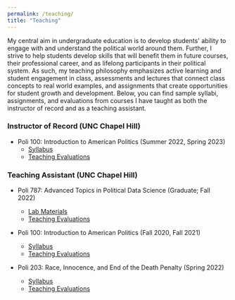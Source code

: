 ```yaml
---
permalink: /teaching/
title: "Teaching"
---
```


My central aim in undergraduate education is to develop students' ability to engage with and understand the political world around them. Further, I strive to help students develop skills that will benefit them in future courses, their professional career, and as lifelong participants in their political system.  As such, my teaching philosophy emphasizes active learning and student engagement in class, assessments and lectures that connect class concepts to real world examples, and assignments that create opportunities for student growth and development. Below, you can find sample syllabi, assignments, and evaluations from courses I have taught as both the instructor of record and as a teaching assistant.  


### Instructor of Record (UNC Chapel Hill)
- Poli 100: Introduction to American Politics (Summer 2022, Spring 2023)
    - [Syllabus](/files/poli100_syllabus.pdf)
    - [Teaching Evaluations](/files/poli100_iorevals.pdf)
 
### Teaching Assistant (UNC Chapel Hill)
- Poli 787: Advanced Topics in Political Data Science (Graduate; Fall 2022)
    - [Lab Materials](https://github.com/crcase/poli787-fall22)
    - [Teaching Evaluations](/files/poli787_taevals.pdf)

- Poli 100: Introduction to American Politics (Fall 2020, Fall 2021)
    - [Syllabus](/files/poli100_syllabus_fall2021.pdf)
    - [Teaching Evaluations](/files/poli100_taevals.pdf)

- Poli 203: Race, Innocence, and End of the Death Penalty (Spring 2022)
    - [Syllabus](/files/poli203_syllabus_sp2022.pdf)
    - [Teaching Evaluations](/files/poli203_teachingevals_SP22.pdf)
 
